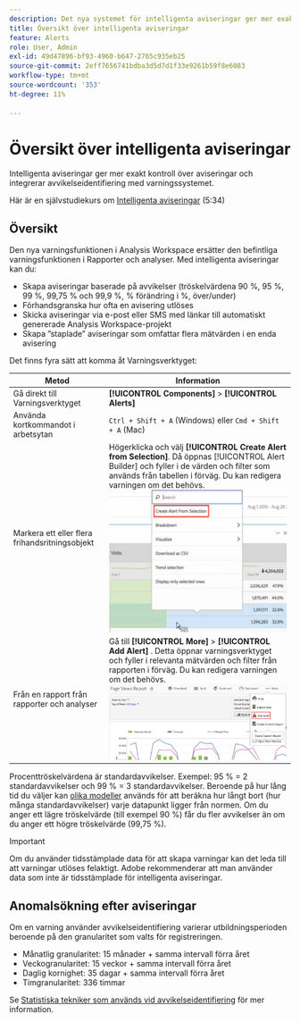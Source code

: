 ```yaml
---
description: Det nya systemet för intelligenta aviseringar ger mer exakt kontroll över aviseringar och integrerar avvikelseidentifiering med varningssystemet.
title: Översikt över intelligenta aviseringar
feature: Alerts
role: User, Admin
exl-id: 49d47896-bf93-4960-b647-2765c935eb25
source-git-commit: 2eff7656741bdba3d5d7d1f33e9261b59f8e6083
workflow-type: tm+mt
source-wordcount: '353'
ht-degree: 11%

---
```


# Översikt över intelligenta aviseringar

Intelligenta aviseringar ger mer exakt kontroll över aviseringar och integrerar avvikelseidentifiering med varningssystemet.

Här är en självstudiekurs om [Intelligenta aviseringar](https://experienceleague.adobe.com/docs/analytics-learn/tutorials/data-science/intelligent-alerts.html) (5:34)

## Översikt

Den nya varningsfunktionen i Analysis Workspace ersätter den befintliga varningsfunktionen i Rapporter och analyser. Med intelligenta aviseringar kan du:

* Skapa aviseringar baserade på avvikelser (tröskelvärdena 90 %, 95 %, 99 %, 99,75 % och 99,9 %, % förändring i %, över/under)
* Förhandsgranska hur ofta en avisering utlöses
* Skicka aviseringar via e-post eller SMS med länkar till automatiskt genererade Analysis Workspace-projekt
* Skapa ”staplade” aviseringar som omfattar flera mätvärden i en enda avisering

Det finns fyra sätt att komma åt Varningsverktyget:

| Metod | Information |
| --- | --- |
| Gå direkt till Varningsverktyget | **[!UICONTROL Components]** > **[!UICONTROL Alerts]** |
| Använda kortkommandot i arbetsytan | `Ctrl + Shift + A` (Windows) eller `Cmd + Shift + A` (Mac) |
| Markera ett eller flera frihandsritningsobjekt | Högerklicka och välj **[!UICONTROL Create Alert from Selection]**. Då öppnas [!UICONTROL Alert Builder] och fyller i de värden och filter som används från tabellen i förväg. Du kan redigera varningen om det behövs. ![Skapa avisering från markering](assets/create-alert-from-selection.png) |
| Från en rapport från rapporter och analyser | Gå till  **[!UICONTROL More]** > **[!UICONTROL Add Alert]** . Detta öppnar varningsverktyget och fyller i relevanta mätvärden och filter från rapporten i förväg. Du kan redigera varningen om det behövs. ![Lägg till avisering](assets/add-alert.png) |

Procenttröskelvärdena är standardavvikelser. Exempel: 95 % = 2 standardavvikelser och 99 % = 3 standardavvikelser. Beroende på hur lång tid du väljer kan [olika modeller](/help/analyze/analysis-workspace/c-anomaly-detection/statistics-anomaly-detection.md) används för att beräkna hur långt bort (hur många standardavvikelser) varje datapunkt ligger från normen. Om du anger ett lägre tröskelvärde (till exempel 90 %) får du fler avvikelser än om du anger ett högre tröskelvärde (99,75 %).

>[!IMPORTANT]
>
>Om du använder tidsstämplade data för att skapa varningar kan det leda till att varningar utlöses felaktigt. Adobe rekommenderar att man använder data som inte är tidsstämplade för intelligenta aviseringar.

## Anomalsökning efter aviseringar

Om en varning använder avvikelseidentifiering varierar utbildningsperioden beroende på den granularitet som valts för registreringen.

* Månatlig granularitet: 15 månader + samma intervall förra året
* Veckogranularitet: 15 veckor + samma intervall förra året
* Daglig kornighet: 35 dagar + samma intervall förra året
* Timgranularitet: 336 timmar

Se [Statistiska tekniker som används vid avvikelseidentifiering](/help/analyze/analysis-workspace/c-anomaly-detection/statistics-anomaly-detection.md) för mer information.
